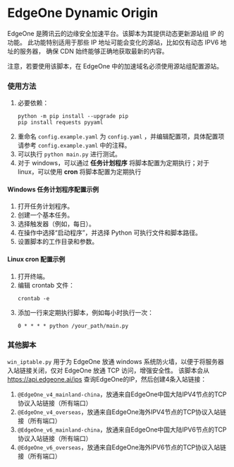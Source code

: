 # EdgeOne Dynamic Origin

EdgeOne 是腾讯云的边缘安全加速平台。该脚本为其提供动态更新源站组 IP 的功能。
此功能特别适用于那些 IP 地址可能会变化的源站，比如仅有动态 IPV6 地址的服务器，
确保 CDN 始终能够正确地获取最新的内容。

注意，若要使用该脚本，在 EdgeOne 中的加速域名必须使用源站组配置源站。

### 使用方法

1. 必要依赖：
    ```shell
    python -m pip install --upgrade pip
    pip install requests pyyaml
    ```
2. 重命名 `config.example.yaml` 为 `config.yaml` ，并编辑配置项，具体配置项请参考 `config.example.yaml` 中的注释。
3. 可以执行 `python main.py` 进行测试。
4. 对于 windows，可以通过 **任务计划程序** 将脚本配置为定期执行；对于 linux，可以使用 **cron** 将脚本配置为定期执行

#### Windows 任务计划程序配置示例
1. 打开任务计划程序。
2. 创建一个基本任务。
3. 选择触发器（例如，每日）。
4. 在操作中选择“启动程序”，并选择 Python 可执行文件和脚本路径。
5. 设置脚本的工作目录和参数。

#### Linux cron 配置示例
1. 打开终端。
2. 编辑 crontab 文件：
    ```shell
    crontab -e
    ```
3. 添加一行来定期执行脚本，例如每小时执行一次：
    ```
    0 * * * * python /your_path/main.py
    ```
   
### 其他脚本

`win_iptable.py` 用于为 EdgeOne 放通 windows 系统防火墙，以便于将服务器入站链接关闭，仅对 EdgeOne 放通 TCP 访问，增强安全性。
该脚本会从 https://api.edgeone.ai/ips 查询EdgeOne的IP，然后创建4条入站链接：
1. `@EdgeOne_v4_mainland-china`，放通来自EdgeOne中国大陆IPV4节点的TCP协议入站链接（所有端口）
2. `@EdgeOne_v4_overseas`，放通来自EdgeOne海外IPV4节点的TCP协议入站链接（所有端口）
3. `@EdgeOne_v6_mainland-china`，放通来自EdgeOne中国大陆IPV6节点的TCP协议入站链接（所有端口）
4. `@EdgeOne_v6_overseas`，放通来自EdgeOne海外IPV6节点的TCP协议入站链接（所有端口）